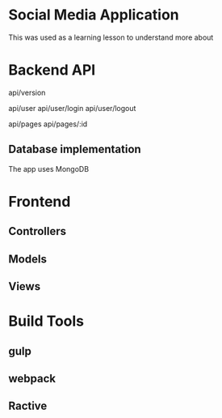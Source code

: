 # Social Media Application

This was used as a learning lesson to understand more about

# Backend API

api/version

api/user
api/user/login
api/user/logout

api/pages
api/pages/:id

## Database implementation

The app uses MongoDB

# Frontend

## Controllers

## Models

## Views

# Build Tools

## gulp

## webpack

## Ractive

##
